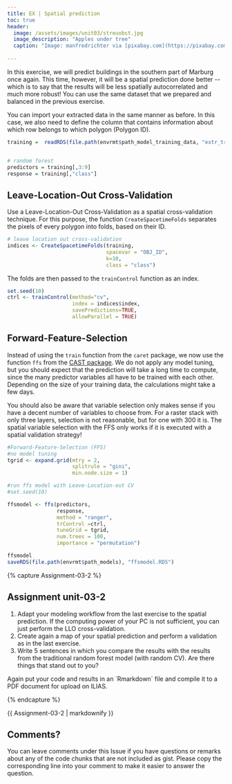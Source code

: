 ```yaml
---
title: EX | Spatial prediction
toc: true
header:
  image: /assets/images/unit03/streuobst.jpg
  image_description: "Apples under tree"
  caption: "Image: manfredrichter via [pixabay.com](https://pixabay.com/de/photos/%C3%A4pfel-streuobst-obstbaum-apfelbaum-3684775/)"
 
---
```


In this exercise, we will predict buildings in the southern part of Marburg once again. 
This time, however, it will be a spatial prediction done better -- which is to say that the results will be less spatially autocorrelated and much more robust! You can use the same dataset that we prepared and balanced in the previous exercise. 

You can import your extracted data in the same manner as before. In this case, we also need to define the column that contains information about which row belongs to which polygon (Polygon ID).

```r
training =  readRDS(file.path(envrmt$path_model_training_data, "extr_train.RDS")) 


# random forest
predictors = training[,3:9]
response = training[,"class"]
```

## Leave-Location-Out Cross-Validation
Use a Leave-Location-Out Cross-Validation as a spatial cross-validation technique. 
For this purpose, the function `CreateSpacetimeFolds` separates the pixels of every polygon into folds, based on their ID.

```r
# leave location out cross-validation
indices <- CreateSpacetimeFolds(training, 
                                spacevar = "OBJ_ID", 
                                k=10, 
                                class = "class")
```

The folds are then passed to the `trainControl` function as an index.

```r
set.seed(10)
ctrl <- trainControl(method="cv",
                     index = indices$index,
                     savePredictions=TRUE,
                     allowParallel = TRUE)
```


## Forward-Feature-Selection

Instead of using the `train` function from the `caret` package, we now use the function `ffs` from the [CAST package](https://cran.r-project.org/web/packages/CAST/index.html). 
We do not apply any model tuning, but you should expect that the prediction will take a long time to compute, since the many predictor variables all have to be trained with each other. 
Depending on the size of your training data, the calculations might take a few days.

You should also be aware that variable selection only makes sense if you have a decent number of variables to choose from. For a raster stack with only three layers, selection is not reasonable, but for one with 300 it is. The spatial variable selection with the FFS only works if it is executed with a spatial validation strategy!
```r
#Forward-Feature-Selection (FFS)
#no model tuning
tgrid <- expand.grid(mtry = 2,
                     splitrule = "gini",
                     min.node.size = 1)

#run ffs model with Leave-Location-out CV
#set.seed(10)

ffsmodel <- ffs(predictors,
                response,
                method = "ranger",
                trControl =ctrl,
                tuneGrid = tgrid,
                num.trees = 100,
                importance = "permutation")

ffsmodel
saveRDS(file.path(envrmt$path_models), "ffsmodel.RDS")
```



{% capture Assignment-03-2 %}

## Assignment unit-03-2

1.	Adapt your modeling workflow from the last exercise to the spatial prediction. If the computing power of your PC is not sufficient, you can just perform the LLO cross-validation.
2.	Create again a map of your spatial prediction and perform a validation as in the last exercise.
3.	Write 5 sentences in which you compare the results with the results from the traditional random forest model (with random CV). Are there things that stand out to you? 

Again put your code and results in an ´Rmarkdown´ file and compile it to a PDF document for upload on ILIAS.

{% endcapture %}
<div class="notice--success">
  {{ Assignment-03-2 | markdownify }}
</div>

## Comments?
You can leave comments under this Issue if you have questions or remarks about any of the code chunks that are not included as gist. Please copy the corresponding line into your comment to make it easier to answer the question. 

<script src="https://utteranc.es/client.js"
        repo="GeoMOER/geoAI"
        issue-term="GeoAI_2021_unit_03_EX_Spatial_prediction"
        theme="github-light"
        crossorigin="anonymous"
        async>
</script>
